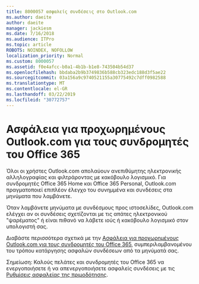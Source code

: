 ```yaml
---
title: 8000057 ασφαλείς συνδέσεις στο Outlook.com
ms.author: daeite
author: daeite
manager: jackiesm
ms.date: 7/16/2018
ms.audience: ITPro
ms.topic: article
ROBOTS: NOINDEX, NOFOLLOW
localization_priority: Normal
ms.custom: 8000057
ms.assetid: f0e4afcc-b0a1-4b1b-b1e8-743504b54d37
ms.openlocfilehash: bbdaba2b9b3749836b588cb323edc188d3f5ae22
ms.sourcegitcommit: 03a156a9c9740521155a30775492c7dff0982588
ms.translationtype: MT
ms.contentlocale: el-GR
ms.lasthandoff: 03/22/2019
ms.locfileid: "30772757"
---
```

# <a name="advanced-outlookcom-security-for-office-365-subscribers"></a>Ασφάλεια για προχωρημένους Outlook.com για τους συνδρομητές του Office 365

Όλοι οι χρήστες Outlook.com απολαύουν ανεπιθύμητης ηλεκτρονικής αλληλογραφίας και φιλτράροντας με κακόβουλο λογισμικό. Για συνδρομητές Office 365 Home και Office 365 Personal, Outlook.com πραγματοποιεί επιπλέον έλεγχο του συνημμένα και συνδέσεις στα μηνύματα που λαμβάνετε.
  
Όταν λαμβάνετε μηνύματα με συνδέσμους προς ιστοσελίδες, Outlook.com ελέγχει αν οι συνδέσεις σχετίζονται με τις απάτες ηλεκτρονικού "ψαρέματος" ή είναι πιθανό να λάβετε ιούς ή κακόβουλο λογισμικό στον υπολογιστή σας.
  
Διαβάστε περισσότερα σχετικά με την [Ασφάλεια για προχωρημένους Outlook.com για τους συνδρομητές του Office 365](https://go.microsoft.com/fwlink/p/?linkid=2006140), συμπεριλαμβανομένου του τρόπου κατάργησης ασφαλών συνδέσεων από τα μηνύματά σας.
  
Σημείωση: Καλούς πελάτες και συνδρομητές του Office 365 να ενεργοποιήσετε ή να απενεργοποιήσετε ασφαλείς συνδέσεις με τις [Ρυθμίσεις ασφαλείας της πριμοδότησης](https://outlook.live.com/mail/options/premium/security).